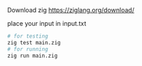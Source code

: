 Download zig https://ziglang.org/download/

place your input in input.txt
```bash
# for testing
zig test main.zig 
# for running
zig run main.zig
```